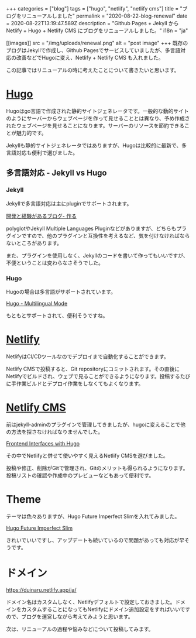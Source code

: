 +++
categories = ["blog"]
tags = ["hugo", "netlify", "netlify cms"]
title = "ブログをリニューアルしました"
permalink = "2020-08-22-blog-renewal"
date = 2020-08-22T13:19:47.589Z
description = "Github Pages + Jekyll から Netlify + Hugo + Netlify CMS にブログをリニューアルしました。"
i18n = "ja"

[[images]]
src = "/img/uploads/renewal.png"
alt = "post image"
+++
既存のブログはJekyllで作成し、Github Pagesでサービスしていましたが、多言語対応の改善などでHugoに変え、Netlify + Netlify CMS も入れました。

この記事ではリニューアルの時に考えたことについて書きたいと思います。

# [Hugo](https://gohugo.io/about/what-is-hugo/)

Hugoはgo言語で作成された静的サイトジェネレータです。一般的な動的サイトのようにサーバーからウェブページを作って見せることとは異なり、予め作成されたウェブページを見せることになります。サーバーのリソースを節約できることが魅力的です。

Jekyllも静的サイトジェネレータではありますが、Hugoは比較的に最新で、多言語対応も便利で選びました。

## 多言語対応 - Jekyll vs Hugo

### Jekyll

Jekyllで多言語対応は主にpluginでサポートされます。 

[開発と経験があるブログ- 作る](../2019-10-23-blog-with-development-and-experience/#作る)

polyglotやJekyll Multiple Languages Pluginなどがありますが、どちらもプラグインですので、他のプラグインと互換性を考えるなど、気を付けなければならないところがあります。

また、プラグインを使用しなく、Jekyllのコードを書いて作ってもいいですが、不便ということは変わらなさそうでした。

### Hugo

Hugoの場合は多言語がサポートされています。

[Hugo - Multilingual Mode](https://gohugo.io/content-management/multilingual/)

もともとサポートされて、便利そうですね。

# [Netlify](https://www.netlify.com/)

NetlifyはCI/CDツールなのでデプロイまで自動化することができます。

Netlify CMSで投稿すると、Git repositoryにコミットされます。その直後にNetlifyでビルドされ、ウェブで見ることができるようになります。投稿するたびに手作業ビルドとデプロイ作業をしなくてもよくなります。

# [Netlify CMS](https://www.netlifycms.org/)

前はjekyll-adminのプラグインで管理してきましたが、hugoに変えることで他の方法を探さなければなりませんでした。

[Frontend Interfaces with Hugo](https://gohugo.io/tools/frontends/)

その中でNetlifyと併せて使いやすく見えるNetlify CMSを選びました。

投稿や修正、削除がGitで管理され、Gitのメリットも得られるようになります。投稿リストの確認や作成中のプレビューなどもあって便利です。

# Theme

テーマは色々ありますが、Hugo Future Imperfect Slimを入れてみました。

[Hugo Future Imperfect Slim](https://github.com/pacollins/hugo-future-imperfect-slim)

きれいでいいですし、アップデートも続いているので問題があっても対応が早そうです。

# ドメイン

<https://duinaru.netlify.app/ja/>

ドメイン名はカスタムしなく、Netlifyデフォルトで設定しておきました。ドメインをカスタムすることになってもNetlifyにドメイン追加設定をすればいいですので、ブログを運営しながら考えてみようと思います。

次は、リニューアルの過程や悩みなどについて投稿してみます。